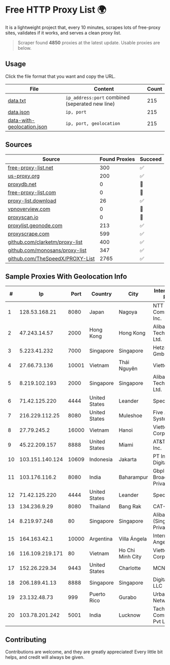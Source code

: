 
# Free HTTP Proxy List 🌍

It is a lightweight project that, every 10 minutes, scrapes lots of free-proxy sites, validates if it works, and serves a clean proxy list.


> Scraper found **4850** proxies at the latest update. Usable proxies are below.

## Usage

Click the file format that you want and copy the URL.


|File|Content|Count|
|----|-------|-----|
|[data.txt](https://raw.githubusercontent.com/themiralay/Proxy-List-World/master/data.txt)|`ip_address:port` combined (seperated new line)|215|
|[data.json](https://raw.githubusercontent.com/themiralay/Proxy-List-World/master/data.json)|`ip, port`|215|
|[data-with-geolocation.json](https://raw.githubusercontent.com/themiralay/Proxy-List-World/master/data-with-geolocation.json)|`ip, port, geolocation`|215|

## Sources

|Source|Found Proxies|Succeed|
|------|-------------|-------|
|[free-proxy-list.net](https://free-proxy-list.net)|300|✅|
|[us-proxy.org](https://www.us-proxy.org)|200|✅|
|[proxydb.net](http://proxydb.net)|0|🚫|
|[free-proxy-list.com](https://free-proxy-list.com/?page=&port=&type%5B%5D=http&type%5B%5D=https&up_time=0&search=Search)|0|🚫|
|[proxy-list.download](https://www.proxy-list.download/HTTP)|26|✅|
|[vpnoverview.com](https://vpnoverview.com/privacy/anonymous-browsing/free-proxy-servers)|0|🚫|
|[proxyscan.io](https://www.proxyscan.io)|0|🚫|
|[proxylist.geonode.com](https://proxylist.geonode.com/api/proxy-list?limit=300&page=1&sort_by=lastChecked&sort_type=desc&protocols=http,https)|213|✅|
|[proxyscrape.com](https://api.proxyscrape.com/v2/?request=displayproxies&protocol=http&timeout=10000&country=all&ssl=all&anonymity=all)|599|✅|
|[github.com/clarketm/proxy-list](https://raw.githubusercontent.com/clarketm/proxy-list/master/proxy-list-raw.txt)|400|✅|
|[github.com/monosans/proxy-list](https://raw.githubusercontent.com/monosans/proxy-list/main/proxies/http.txt)|347|✅|
|[github.com/TheSpeedX/PROXY-List](https://raw.githubusercontent.com/TheSpeedX/PROXY-List/master/http.txt)|2765|✅|


## Sample Proxies With Geolocation Info

|#|Ip|Port|Country|City|Internet Service Provider|
|-|--|----|-------|----|-------------------------|
|1|128.53.168.21|8080|Japan|Nagoya|NTT PC Communications, Inc.|
|2|47.243.14.57|2000|Hong Kong|Hong Kong|Alibaba (US) Technology Co., Ltd.|
|3|5.223.41.232|7000|Singapore|Singapore|Hetzner Online GmbH|
|4|27.66.73.136|10001|Vietnam|Thái Nguyên|Viettel Group|
|5|8.219.102.193|2000|Singapore|Singapore|Alibaba (US) Technology Co., Ltd.|
|6|71.42.125.220|4444|United States|Leander|Spectrum|
|7|216.229.112.25|8080|United States|Muleshoe|Five Area Systems, LLC|
|8|27.79.245.2|16000|Vietnam|Hanoi|Viettel Corporation|
|9|45.22.209.157|8888|United States|Miami|AT&T Services, Inc.|
|10|103.151.140.124|10609|Indonesia|Jakarta|PT Indotechno Digital Komputasi|
|11|103.176.116.2|8080|India|Baharampur|Gbpl Global Broadband Private Limited|
|12|71.42.125.220|4444|United States|Leander|Spectrum|
|13|134.236.9.29|8080|Thailand|Bang Rak|CAT-BB|
|14|8.219.97.248|80|Singapore|Singapore|Alibaba Cloud (Singapore) Private Limited|
|15|164.163.42.1|10000|Argentina|Villa Ángela|Interret Villa Angela SRL|
|16|116.109.219.171|80|Vietnam|Ho Chi Minh City|Viettel Corporation|
|17|152.26.229.34|9443|United States|Charlotte|MCNC|
|18|206.189.41.13|8888|Singapore|Singapore|DigitalOcean, LLC|
|19|23.132.48.73|999|Puerto Rico|Gurabo|Urban Wifi Networks LLC|
|20|103.78.201.242|5001|India|Lucknow|Tachyon Communications Pvt Ltd|



## Contributing

Contributions are welcome, and they are greatly appreciated! Every
little bit helps, and credit will always be given.

